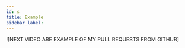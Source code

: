 ```yaml
---
id: s
title: Example
sidebar_label:
---
```



![NEXT VIDEO ARE EXAMPLE OF MY PULL REQUESTS FROM GITHUB]


<!--
"Working with forks"
"Creating a pull request"

"Allowing changes to a pull request branch created from a fork"

"Committing changes to a pull request branch created from a fork"

-->
